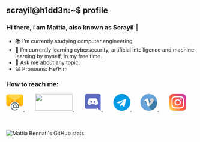 ## scrayil@h1dd3n:~$ profile

### Hi there, i am Mattia, also known as Scrayil 👋

<!--
**Scrayil/Scrayil** is a ✨ _special_ ✨ repository because its `README.md` (this file) appears on your GitHub profile.
-->

- 📚 I’m currently studying computer engineering.
- 🌱 I’m currently learning cybersecurity, artificial intelligence and machine learning by myself, in my free time.
- 💬 Ask me about any topic.
- 😄 Pronouns: He/Him

### How to reach me:
<a href="mailto:mattia.bennati@mailbox.org">
  <img src="https://github.com/Scrayil/Scrayil/blob/master/email.png" width="45" height="45">
</a>&nbsp;&nbsp;&nbsp;&nbsp;&nbsp;&nbsp;
<a href="https://matrix.to/#/@scrayil:matrix.org">
  <img src="https://matrix.org/images/matrix-logo.svg" width="100" height="45">
</a>&nbsp;&nbsp;&nbsp;&nbsp;&nbsp;&nbsp;
<a href="https://discordapp.com/users/481689811619545101">
  <img src="https://github.com/Scrayil/Scrayil/blob/master/discord.png" width="45" height="45">
</a>&nbsp;&nbsp;&nbsp;&nbsp;&nbsp;&nbsp;
<a href="https://t.me/Scrayil">
  <img src="https://github.com/Scrayil/Scrayil/blob/master/telegram.png" width="45" height="45">
</a>&nbsp;&nbsp;&nbsp;&nbsp;&nbsp;
<a href="https://vimeo.com/user135105416">
  <img src="https://github.com/Scrayil/Scrayil/blob/master/vimeo.png" width="45" height="45">
</a>&nbsp;&nbsp;&nbsp;&nbsp;&nbsp;&nbsp;
<a href="https://www.instagram.com/mattia.bennati/">
  <img src="https://github.com/Scrayil/Scrayil/blob/master/instagram.png" width="45" height="45">
</a>&nbsp;&nbsp;&nbsp;&nbsp;&nbsp;&nbsp;

<br>
<br>

<!-- The following line shows an image containing the github stats -->
![Mattia Bennati's GitHub stats](https://github-readme-stats.vercel.app/api?username=Scrayil&theme=onedark&ivate=true&count_private=true&show_icons=true)
